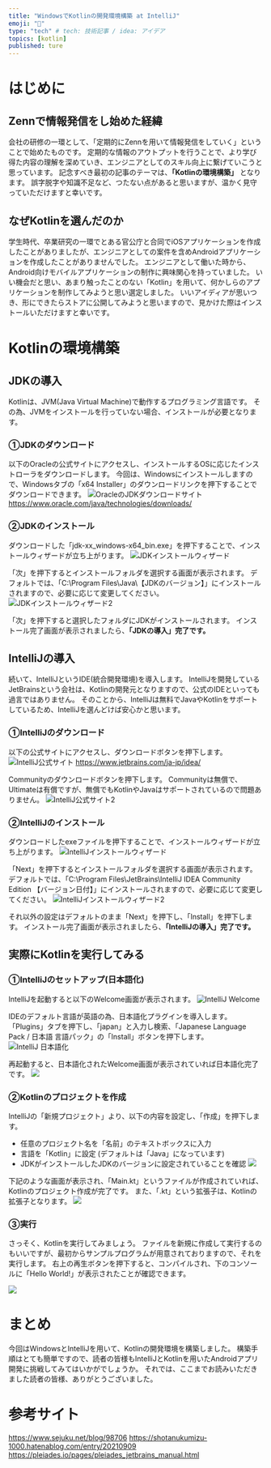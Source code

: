 ```yaml
---
title: "WindowsでKotlinの開発環境構築 at IntelliJ"
emoji: "👹"
type: "tech" # tech: 技術記事 / idea: アイデア
topics: [kotlin]
published: ture
---
```


# はじめに
## Zennで情報発信をし始めた経緯
会社の研修の一環として、「定期的にZennを用いて情報発信をしていく」ということで始めたものです。
定期的な情報のアウトプットを行うことで、より学び得た内容の理解を深めていき、エンジニアとしてのスキル向上に繋げていこうと思っています。
記念すべき最初の記事のテーマは、**「Kotlinの環境構築」** となります。
誤字脱字や知識不足など、つたない点があると思いますが、温かく見守っていただけますと幸いです。

## なぜKotlinを選んだのか
学生時代、卒業研究の一環でとある官公庁と合同でiOSアプリケーションを作成したことがありましたが、エンジニアとしての案件を含めAndroidアプリケーションを作成したことがありませんでした。
エンジニアとして働いた時から、Android向けモバイルアプリケーションの制作に興味関心を持っていました。
いい機会だと思い、あまり触ったことのない「Kotlin」を用いて、何かしらのアプリケーションを制作してみようと思い選定しました。
いいアイディアが思いつき、形にできたらストアに公開してみようと思いますので、見かけた際はインストールいただけますと幸いです。

# Kotlinの環境構築
## JDKの導入
Kotlinは、JVM(Java Virtual Machine)で動作するプログラミング言語です。
その為、JVMをインストールを行っていない場合、インストールが必要となります。

### ①JDKのダウンロード
以下のOracleの公式サイトにアクセスし、インストールするOSに応じたインストローラをダウンロードします。
今回は、Windowsにインストールしますので、Windowsタブの「x64 Installer」のダウンロードリンクを押下することでダウンロードできます。
![OracleのJDKダウンロードサイト](https://storage.googleapis.com/zenn-user-upload/32a498280346-20221126.png)
https://www.oracle.com/java/technologies/downloads/

### ②JDKのインストール
ダウンロードした「jdk-xx_windows-x64_bin.exe」を押下することで、インストールウィザードが立ち上がります。
![JDKインストールウィザード](https://storage.googleapis.com/zenn-user-upload/21b5915d6f45-20221126.png)

「次」を押下するとインストールフォルダを選択する画面が表示されます。
デフォルトでは、「C:\Program Files\Java\【JDKのバージョン】」にインストールされますので、必要に応じて変更してください。
![JDKインストールウィザード2](https://storage.googleapis.com/zenn-user-upload/0085e970b78e-20221126.png)

「次」を押下すると選択したフォルダにJDKがインストールされます。
インストール完了画面が表示されましたら、**「JDKの導入」完了です。** 

## IntelliJの導入
続いて、IntelliJというIDE(統合開発環境)を導入します。
IntelliJを開発しているJetBrainsという会社は、Kotlinの開発元となりますので、公式のIDEといっても過言ではありません。
そのことから、IntelliJは無料でJavaやKotlinをサポートしているため、IntelliJを選んどけば安心かと思います。

### ①IntelliJのダウンロード
以下の公式サイトにアクセスし、ダウンロードボタンを押下します。
![IntelliJ公式サイト](https://storage.googleapis.com/zenn-user-upload/ff3e3a7d69d3-20221126.png)
https://www.jetbrains.com/ja-jp/idea/

Communityのダウンロードボタンを押下します。
Communityは無償で、Ultimateは有償ですが、無償でもKotlinやJavaはサポートされているので問題ありません。
![IntelliJ公式サイト2](https://storage.googleapis.com/zenn-user-upload/48c6ba34827f-20221126.png)

### ②IntelliJのインストール
ダウンロードしたexeファイルを押下することで、インストールウィザードが立ち上がります。
![IntelliJインストールウィザード](https://storage.googleapis.com/zenn-user-upload/323ca85f90c3-20221126.png)

「Next」を押下するとインストールフォルダを選択する画面が表示されます。
デフォルトでは、「C:\Program Files\JetBrains\IntelliJ IDEA Community Edition 【バージョン日付】」にインストールされますので、必要に応じて変更してください。
![IntelliJインストールウィザード2](https://storage.googleapis.com/zenn-user-upload/e27063e5e8c9-20221126.png)

それ以外の設定はデフォルトのまま「Next」を押下し、「Install」を押下します。
インストール完了画面が表示されましたら、**「IntelliJの導入」完了です。** 

## 実際にKotlinを実行してみる
### ①IntelliJのセットアップ(日本語化)
IntelliJを起動すると以下のWelcome画面が表示されます。
![IntelliJ Welcome](https://storage.googleapis.com/zenn-user-upload/ab9cd0237c88-20221126.png)

IDEのデフォルト言語が英語の為、日本語化プラグインを導入します。
「Plugins」タブを押下し、「japan」と入力し検索、「Japanese Language Pack / 日本語 言語パック」の「Install」ボタンを押下します。
![IntelliJ 日本語化](https://storage.googleapis.com/zenn-user-upload/2e790ff866dc-20221126.png)

再起動すると、日本語化されたWelcome画面が表示されていれば日本語化完了です。
![](https://storage.googleapis.com/zenn-user-upload/0bdf0e14ac54-20221126.png)

### ②Kotlinのプロジェクトを作成
IntelliJの「新規プロジェクト」より、以下の内容を設定し、「作成」を押下します。
- 任意のプロジェクト名を「名前」のテキストボックスに入力
- 言語を「Kotlin」に設定 (デフォルトは「Java」になっています)
- JDKがインストールしたJDKのバージョンに設定されていることを確認
![](https://storage.googleapis.com/zenn-user-upload/e22321e4b9d8-20221126.png)

下記のような画面が表示され、「Main.kt」というファイルが作成されていれば、Kotlinのプロジェクト作成が完了です。
また、「.kt」という拡張子は、Kotlinの拡張子となります。
![](https://storage.googleapis.com/zenn-user-upload/297e561d36b1-20221126.png)

### ③実行
さっそく、Kotlinを実行してみましょう。
ファイルを新規に作成して実行するのもいいですが、最初からサンプルプログラムが用意されておりますので、それを実行します。
右上の再生ボタンを押下すると、コンパイルされ、下のコンソールに「Hello World!」が表示されたことが確認できます。

![](https://storage.googleapis.com/zenn-user-upload/e21ca48f2e75-20221126.png)

# まとめ
今回はWindowsとIntelliJを用いて、Kotlinの開発環境を構築しました。
構築手順はとても簡単ですので、読者の皆様もIntelliJとKotlinを用いたAndroidアプリ開発に挑戦してみてはいかがでしょうか。
それでは、ここまでお読みいただきました読者の皆様、ありがとうございました。

# 参考サイト
https://www.sejuku.net/blog/98706
https://shotanukumizu-1000.hatenablog.com/entry/20210909
https://pleiades.io/pages/pleiades_jetbrains_manual.html